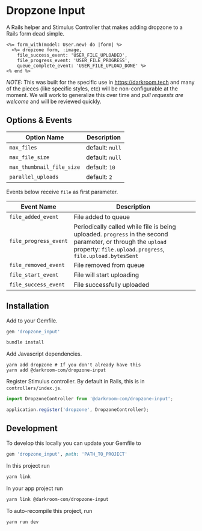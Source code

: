 # Dropzone Input

A Rails helper and Stimulus Controller that makes adding dropzone to a Rails form dead simple.

```erb
<%= form_with(model: User.new) do |form| %>
  <%= dropzone form, :image,
    file_success_event: 'USER_FILE_UPLOADED',
    file_progress_event: 'USER_FILE_PROGRESS',
    queue_complete_event: 'USER_FILE_UPLOAD_DONE' %>
<% end %>
```

*NOTE:* This was built for the specific use in https://darkroom.tech and many of the pieces (like
specific styles, etc) will be non-configurable at the moment. We will work to generalize this over
time and *pull requests are welcome* and will be reviewed quickly.

## Options & Events

| Option Name | Description |
| -- | -- |
| `max_files` | default: `null` |
| `max_file_size` | default: `null` |
| `max_thumbnail_file_size` | default: `10` |
| `parallel_uploads` | default: `2` |

Events below receive `file` as first parameter.

| Event Name | Description |
| -- | -- |
| `file_added_event` | File added to queue |
| `file_progress_event` | Periodically called while file is being uploaded. `progress` in the second parameter, or through the `upload` property: `file.upload.progress`, `file.upload.bytesSent` |
| `file_removed_event` | File removed from queue |
| `file_start_event` | File will start uploading |
| `file_success_event` | File successfully uploaded |

## Installation

Add to your Gemfile.

```ruby
gem 'dropzone_input'
```

```sh
bundle install
```

Add Javascript dependencies.

```
yarn add dropzone # If you don't already have this
yarn add @darkroom-com/dropzone-input
```

Register Stimulus controller. By default in Rails, this is in `controllers/index.js`.

```js
import DropzoneController from '@darkroom-com/dropzone-input';

application.register('dropzone', DropzoneController);
```

## Development

To develop this locally you can update your Gemfile to

```ruby
gem 'dropzone_input', path: 'PATH_TO_PROJECT'
```

In this project run

```sh
yarn link
```

In your app project run

```sh
yarn link @darkroom-com/dropzone-input
```

To auto-recompile this project, run

```sh
yarn run dev
```

